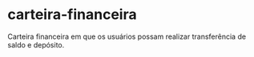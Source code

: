 # carteira-financeira
Carteira financeira em que os usuários possam realizar transferência de saldo e depósito.
